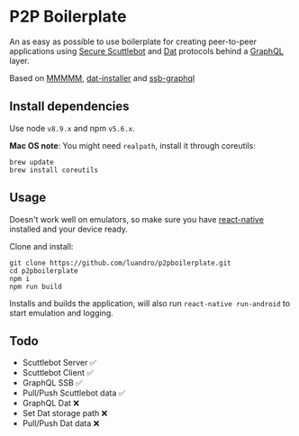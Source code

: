 # P2P Boilerplate

An as easy as possible to use boilerplate for creating peer-to-peer applications using [Secure Scuttlebot](https://scuttlebot.io/) and [Dat](https://datproject.org) protocols behind a [GraphQL](http://graphql.org/) layer.

Based on [MMMMM](https://github.com/staltz/mmmmm-mobile), [dat-installer](https://github.com/staltz/dat-installer) and [ssb-graphql](https://github.com/stanleyjones/ssb-graphql)


## Install dependencies

Use node `v8.9.x` and npm `v5.6.x`.

**Mac OS note**: You might need `realpath`, install it through coreutils:

```
brew update
brew install coreutils
```


## Usage

Doesn't work well on emulators, so make sure you have [react-native]() installed and your device ready.

Clone and install:
```
git clone https://github.com/luandro/p2pboilerplate.git
cd p2pboilerplate
npm i
npm run build
```

Installs and builds the application, will also run `react-native run-android` to start emulation and logging.

## Todo


- Scuttlebot Server :white_check_mark:
- Scuttlebot Client :white_check_mark:
- GraphQL SSB :white_check_mark:
- Pull/Push Scuttlebot data :white_check_mark:
- GraphQL Dat :x:
- Set Dat storage path :x:
- Pull/Push Dat data :x:
